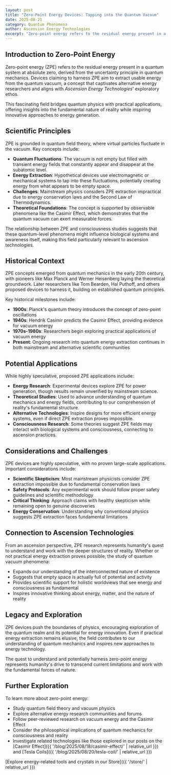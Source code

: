 ```yaml
---
layout: post
title: "Zero-Point Energy Devices: Tapping into the Quantum Vacuum"
date: 2025-08-21
category: Quantum Phenomena
author: Ascension Energy Technologies
excerpt: "Zero-point energy refers to the residual energy present in a quantum system at absolute zero, derived from the uncertainty principle in quantum mechanics."
---
```


## Introduction to Zero-Point Energy

Zero-point energy (ZPE) refers to the residual energy present in a quantum system at absolute zero, derived from the uncertainty principle in quantum mechanics. Devices claiming to harness ZPE aim to extract usable energy from the quantum vacuum, a concept that captivates alternative energy researchers and aligns with *Ascension Energy Technologies*' exploratory ethos.

This fascinating field bridges quantum physics with practical applications, offering insights into the fundamental nature of reality while inspiring innovative approaches to energy generation.

## Scientific Principles

ZPE is grounded in quantum field theory, where virtual particles fluctuate in the vacuum. Key concepts include:

- **Quantum Fluctuations**: The vacuum is not empty but filled with transient energy fields that constantly appear and disappear at the subatomic level.
- **Energy Extraction**: Hypothetical devices use electromagnetic or mechanical systems to tap into these fluctuations, potentially creating energy from what appears to be empty space.
- **Challenges**: Mainstream physics considers ZPE extraction impractical due to energy conservation laws and the Second Law of Thermodynamics.
- **Theoretical Foundations**: The concept is supported by observable phenomena like the Casimir Effect, which demonstrates that the quantum vacuum can exert measurable forces.

The relationship between ZPE and consciousness studies suggests that these quantum-level phenomena might influence biological systems and awareness itself, making this field particularly relevant to ascension technologies.

## Historical Context

ZPE concepts emerged from quantum mechanics in the early 20th century, with pioneers like Max Planck and Werner Heisenberg laying the theoretical groundwork. Later researchers like Tom Bearden, Hal Puthoff, and others proposed devices to harness it, building on established quantum principles.

Key historical milestones include:

- **1900s**: Planck's quantum theory introduces the concept of zero-point oscillations
- **1940s**: Hendrik Casimir predicts the Casimir Effect, providing evidence for vacuum energy
- **1970s-1980s**: Researchers begin exploring practical applications of vacuum energy
- **Present**: Ongoing research into quantum energy extraction continues in both mainstream and alternative scientific communities

## Potential Applications

While highly speculative, proposed ZPE applications include:

- **Energy Research**: Experimental devices explore ZPE for power generation, though results remain unverified by mainstream science.
- **Theoretical Studies**: Used to advance understanding of quantum mechanics and energy fields, contributing to our comprehension of reality's fundamental structure.
- **Alternative Technologies**: Inspire designs for more efficient energy systems, even if direct ZPE extraction proves impossible.
- **Consciousness Research**: Some theories suggest ZPE fields may interact with biological systems and consciousness, connecting to ascension practices.

## Considerations and Challenges

ZPE devices are highly speculative, with no proven large-scale applications. Important considerations include:

- **Scientific Skepticism**: Most mainstream physicists consider ZPE extraction impossible due to fundamental conservation laws
- **Safety Protocols**: Any experimental work should follow proper safety guidelines and scientific methodology
- **Critical Thinking**: Approach claims with healthy skepticism while remaining open to genuine discoveries
- **Energy Conservation**: Understanding why conventional physics suggests ZPE extraction faces fundamental limitations

## Connection to Ascension Technologies

From an ascension perspective, ZPE research represents humanity's quest to understand and work with the deeper structures of reality. Whether or not practical energy extraction proves possible, the study of quantum vacuum phenomena:

- Expands our understanding of the interconnected nature of existence
- Suggests that empty space is actually full of potential and activity
- Provides scientific support for holistic worldviews that see energy and consciousness as fundamental
- Inspires innovative thinking about energy, matter, and the nature of reality

## Legacy and Exploration

ZPE devices push the boundaries of physics, encouraging exploration of the quantum realm and its potential for energy innovation. Even if practical energy extraction remains elusive, the field contributes to our understanding of quantum mechanics and inspires new approaches to energy technology.

The quest to understand and potentially harness zero-point energy represents humanity's drive to transcend current limitations and work with the fundamental forces of nature.

## Further Exploration

To learn more about zero-point energy:

- Study quantum field theory and vacuum physics
- Explore alternative energy research communities and forums
- Follow peer-reviewed research on vacuum energy and the Casimir Effect
- Consider the philosophical implications of quantum mechanics for consciousness and reality
- Investigate related technologies like those explored in our posts on the [Casimir Effect]({{ '/blog/2025/08/18/casimir-effect/' | relative_url }}) and [Tesla Coils]({{ '/blog/2025/08/20/tesla-coil/' | relative_url }})

[Explore energy-related tools and crystals in our Store]({{ '/store/' | relative_url }})
